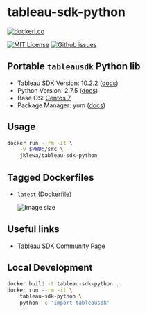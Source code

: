 # tableau-sdk-python

[![dockeri.co](http://dockeri.co/image/jklewa/tableau-sdk-python)](https://hub.docker.com/r/jklewa/tableau-sdk-python/)

[![MIT License](https://img.shields.io/github/license/mkenney/docker-npm.svg)](https://raw.githubusercontent.com/jklewa/docker-tableau-sdk-python/master/LICENSE) [![Github issues](https://img.shields.io/github/issues-raw/jklewa/docker-tableau-sdk-python.svg)](https://github.com/jklewa/docker-tableau-sdk-python/issues)

## Portable `tableausdk` Python lib

* Tableau SDK Version: 10.2.2 ([docs](https://onlinehelp.tableau.com/current/api/sdk/en-us/help.htm))
* Python Version: 2.7.5 ([docs](https://docs.python.org/release/2.7.5/))
* Base OS: [Centos 7](https://hub.docker.com/_/centos/)
* Package Manager: yum ([docs](https://www.centos.org/docs/5/html/yum/))

## Usage
```bash
docker run --rm -it \
    -v $PWD:/src \
    jklewa/tableau-sdk-python
```

## Tagged Dockerfiles

* `latest` [(Dockerfile)](https://github.com/jklewa/docker-tableau-sdk-python/blob/master/Dockerfile)

  ![Image size](https://img.shields.io/badge/image%20size-101MB-blue.svg)

## Useful links
* [Tableau SDK Community Page](https://community.tableau.com/community/developers/tableau-sdk)

## Local Development
```bash
docker build -t tableau-sdk-python .
docker run --rm -it \
    tableau-sdk-python \
    python -c 'import tableausdk'
```
